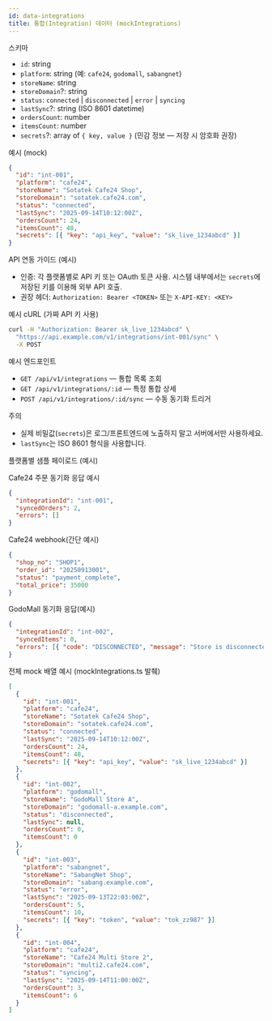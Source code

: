 ```yaml
---
id: data-integrations
title: 통합(Integration) 데이터 (mockIntegrations)
---
```


스키마

- `id`: string
- `platform`: string (예: `cafe24`, `godomall`, `sabangnet`)
- `storeName`: string
- `storeDomain`?: string
- `status`: `connected` | `disconnected` | `error` | `syncing`
- `lastSync`?: string (ISO 8601 datetime)
- `ordersCount`: number
- `itemsCount`: number
- `secrets`?: array of `{ key, value }` (민감 정보 — 저장 시 암호화 권장)

예시 (mock)

```json
{
  "id": "int-001",
  "platform": "cafe24",
  "storeName": "Sotatek Cafe24 Shop",
  "storeDomain": "sotatek.cafe24.com",
  "status": "connected",
  "lastSync": "2025-09-14T10:12:00Z",
  "ordersCount": 24,
  "itemsCount": 48,
  "secrets": [{ "key": "api_key", "value": "sk_live_1234abcd" }]
}
```

API 연동 가이드 (예시)

- 인증: 각 플랫폼별로 API 키 또는 OAuth 토큰 사용. 시스템 내부에서는 `secrets`에 저장된 키를 이용해 외부 API 호출.
- 권장 헤더: `Authorization: Bearer <TOKEN>` 또는 `X-API-KEY: <KEY>`

예시 cURL (가짜 API 키 사용)

```bash
curl -H "Authorization: Bearer sk_live_1234abcd" \
  "https://api.example.com/v1/integrations/int-001/sync" \
  -X POST
```

예시 엔드포인트

- `GET /api/v1/integrations` — 통합 목록 조회
- `GET /api/v1/integrations/:id` — 특정 통합 상세
- `POST /api/v1/integrations/:id/sync` — 수동 동기화 트리거

주의

- 실제 비밀값(`secrets`)은 로그/프론트엔드에 노출하지 말고 서버에서만 사용하세요.
- `lastSync`는 ISO 8601 형식을 사용합니다.

플랫폼별 샘플 페이로드 (예시)

Cafe24 주문 동기화 응답 예시

```json
{
  "integrationId": "int-001",
  "syncedOrders": 2,
  "errors": []
}
```

Cafe24 webhook(간단 예시)

```json
{
  "shop_no": "SHOP1",
  "order_id": "20250913001",
  "status": "payment_complete",
  "total_price": 35000
}
```

GodoMall 동기화 응답(예시)

```json
{
  "integrationId": "int-002",
  "syncedItems": 0,
  "errors": [{ "code": "DISCONNECTED", "message": "Store is disconnected" }]
}
```

전체 mock 배열 예시 (mockIntegrations.ts 발췌)

```json
[
  {
    "id": "int-001",
    "platform": "cafe24",
    "storeName": "Sotatek Cafe24 Shop",
    "storeDomain": "sotatek.cafe24.com",
    "status": "connected",
    "lastSync": "2025-09-14T10:12:00Z",
    "ordersCount": 24,
    "itemsCount": 48,
    "secrets": [{ "key": "api_key", "value": "sk_live_1234abcd" }]
  },
  {
    "id": "int-002",
    "platform": "godomall",
    "storeName": "GodoMall Store A",
    "storeDomain": "godomall-a.example.com",
    "status": "disconnected",
    "lastSync": null,
    "ordersCount": 0,
    "itemsCount": 0
  },
  {
    "id": "int-003",
    "platform": "sabangnet",
    "storeName": "SabangNet Shop",
    "storeDomain": "sabang.example.com",
    "status": "error",
    "lastSync": "2025-09-13T22:03:00Z",
    "ordersCount": 5,
    "itemsCount": 10,
    "secrets": [{ "key": "token", "value": "tok_zz987" }]
  },
  {
    "id": "int-004",
    "platform": "cafe24",
    "storeName": "Cafe24 Multi Store 2",
    "storeDomain": "multi2.cafe24.com",
    "status": "syncing",
    "lastSync": "2025-09-14T11:00:00Z",
    "ordersCount": 3,
    "itemsCount": 6
  }
]
```

